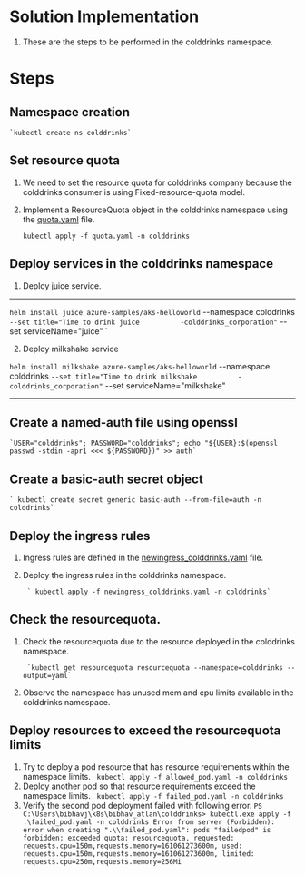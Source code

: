 # Solution Implementation
1. These are the steps to be performed in the colddrinks namespace.

# Steps
## Namespace creation
    `kubectl create ns colddrinks`

## Set resource quota
1. We need to set the resource quota for colddrinks company because the colddrinks consumer is using Fixed-resource-quota model.
2. Implement a ResourceQuota object in the colddrinks namespace using the [quota.yaml](quota.yaml) file.

    `kubectl apply -f quota.yaml -n colddrinks`

## Deploy services in the colddrinks namespace
1. Deploy juice service.
----
`
helm install juice azure-samples/aks-helloworld `
    --namespace colddrinks `
    --set title="Time to drink juice          -colddrinks_corporation" `
    --set serviceName="juice"
`

2. Deploy milkshake service

`
helm install milkshake azure-samples/aks-helloworld `
    --namespace colddrinks `
    --set title="Time to drink milkshake          -colddrinks_corporation" `
    --set serviceName="milkshake"

----

## Create a named-auth file using openssl

    `USER="colddrinks"; PASSWORD="colddrinks"; echo "${USER}:$(openssl passwd -stdin -apr1 <<< ${PASSWORD})" >> auth`

## Create a basic-auth secret object
    ` kubectl create secret generic basic-auth --from-file=auth -n colddrinks`

## Deploy the ingress rules
1. Ingress rules are defined in the [newingress_colddrinks.yaml](newingress_colddrinks.yaml) file.
2. Deploy the ingress rules in the colddrinks namespace.

        ` kubectl apply -f newingress_colddrinks.yaml -n colddrinks`

## Check the resourcequota.
1. Check the resourcequota due to the resource deployed in the colddrinks namespace.

        `kubectl get resourcequota resourcequota --namespace=colddrinks --output=yaml`
2. Observe the namespace has unused mem and cpu limits available in the colddrinks namespace.

## Deploy resources to exceed the resourcequota limits
1. Try to deploy a pod resource that has resource requirements within the namespace limits.
    ` kubectl apply -f allowed_pod.yaml -n colddrinks`
2. Deploy another pod so that resource requirements exceed the namespace limits.
    ` kubectl apply -f failed_pod.yaml -n colddrinks`
3. Verify the second pod deployment failed with following error.
`
PS C:\Users\bibhavj\k8s\bibhav_atlan\colddrinks> kubectl.exe apply -f .\failed_pod.yaml -n colddrinks
Error from server (Forbidden): error when creating ".\\failed_pod.yaml": pods "failedpod" is forbidden: exceeded quota: resourcequota, requested: requests.cpu=150m,requests.memory=161061273600m, used: requests.cpu=150m,requests.memory=161061273600m, limited: requests.cpu=250m,requests.memory=256Mi
`
